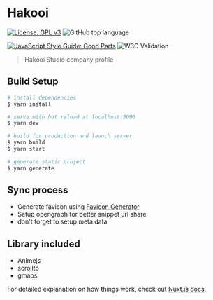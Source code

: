 # Hakooi

[![License: GPL v3](https://img.shields.io/badge/License-GPLv3-blue.svg?style=for-the-badge)](https://www.gnu.org/licenses/gpl-3.0)
![GitHub top language](https://img.shields.io/github/languages/top/hakooi/nuxt-starter?style=for-the-badge)

[![JavaScript Style Guide: Good Parts](https://img.shields.io/badge/code%20style-goodparts-brightgreen.svg?style=for-the-badge)](https://github.com/hakooi/nuxt-starter 'JavaScript The Good Parts')
![W3C Validation](https://img.shields.io/w3c-validation/default?style=for-the-badge&targetUrl=https%3A%2F%2Fhakooi.com 'w3c Validation')

> Hakooi Studio company profile

## Build Setup

```bash
# install dependencies
$ yarn install

# serve with hot reload at localhost:3000
$ yarn dev

# build for production and launch server
$ yarn build
$ yarn start

# generate static project
$ yarn generate
```

## Sync process

- Generate favicon using [Favicon Generator](https://realfavicongenerator.net/)
- Setup opengraph for better snippet url share
- don't forget to setup meta data

## Library included

- Animejs
- scrollto
- gmaps

For detailed explanation on how things work, check out [Nuxt.js docs](https://nuxtjs.org).
